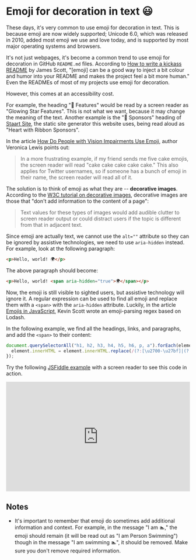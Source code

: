 # Emoji for decoration in text 😃

These days, it's very common to use emoji for decoration in text. This is because emoji are now widely supported; Unicode 6.0, which was released in 2010, added most emoji we use and love today, and is supported by most major operating systems and browsers.

It's not just webpages, it's become a common trend to use emoji for decoration in GitHub `README.md` files. According to [How to write a kickass README](https://dev.to/scottydocs/how-to-write-a-kickass-readme-5af9) by James Scott, "\[emoji] can be a good way to inject a bit colour and humor into your README and makes the project feel a bit more human." Even the READMEs of most of my projects use emoji for decoration.

However, this comes at an accessibility cost.

For example, the heading "🌟 Features" would be read by a screen reader as "Glowing Star Features". This is not what we want, because it may change the meaning of the text. Another example is the "💝 Sponsors" heading of [Staart Site](https://github.com/staart/site), the static site generator this website uses, being read aloud as "Heart with Ribbon Sponsors".

In the article [How Do People with Vision Impairments Use Emoji](https://www.perkinselearning.org/technology/blog/how-do-people-vision-impairments-use-emoji), author Veronica Lewis points out:

> In a more frustrating example, if my friend sends me five cake emojis, the screen reader will read "cake cake cake cake cake." This also applies for Twitter usernames, so if someone has a bunch of emoji in their name, the screen reader will read all of it.

The solution is to think of emoji as what they are -- **decorative images**. According to the [W3C tutorial on decorative images](https://www.w3.org/WAI/tutorials/images/decorative/), decorative images are those that "don't add information to the content of a page":

> Text values for these types of images would add audible clutter to screen reader output or could distract users if the topic is different from that in adjacent text.

Since emoji are actually text, we cannot use the `alt=""` attribute so they can be ignored by assistive technologies, we need to use `aria-hidden` instead. For example, look at the following paragraph:

```html
<p>Hello, world! 🌍</p>
```

The above paragraph should become:

```html
<p>Hello, world! <span aria-hidden="true">🌍</span></p>
```

Now, the emoji is still visible to sighted users, but assistive technology will ignore it. A regular expression can be used to find all emoji and replace them with a `<span>` with the `aria-hidden` attribute. Luckily, in the article [Emojis in JavaScript](https://medium.com/reactnative/emojis-in-javascript-f693d0eb79fb), Kevin Scott wrote an emoji-parsing regex based on Lodash.

In the following example, we find all the headings, links, and paragraphs, and add the `<span>` to their content:

```js
document.querySelectorAll("h1, h2, h3, h4, h5, h6, p, a").forEach(element => {
  element.innerHTML = element.innerHTML.replace(/(?:[\u2700-\u27bf]|(?:\ud83c[\udde6-\uddff]){2}|[\ud800-\udbff][\udc00-\udfff]|[\u0023-\u0039]\ufe0f?\u20e3|\u3299|\u3297|\u303d|\u3030|\u24c2|\ud83c[\udd70-\udd71]|\ud83c[\udd7e-\udd7f]|\ud83c\udd8e|\ud83c[\udd91-\udd9a]|\ud83c[\udde6-\uddff]|[\ud83c[\ude01-\ude02]|\ud83c\ude1a|\ud83c\ude2f|[\ud83c[\ude32-\ude3a]|[\ud83c[\ude50-\ude51]|\u203c|\u2049|[\u25aa-\u25ab]|\u25b6|\u25c0|[\u25fb-\u25fe]|\u00a9|\u00ae|\u2122|\u2139|\ud83c\udc04|[\u2600-\u26FF]|\u2b05|\u2b06|\u2b07|\u2b1b|\u2b1c|\u2b50|\u2b55|\u231a|\u231b|\u2328|\u23cf|[\u23e9-\u23f3]|[\u23f8-\u23fa]|\ud83c\udccf|\u2934|\u2935|[\u2190-\u21ff])/g, `<span aria-hidden="true">$&</span>`);
});
```

Try the following [JSFiddle example](https://jsfiddle.net/anandchowdhary/8sjeoyn2/19/) with a screen reader to see this code in action.

<iframe width="100%" height="300" src="https://jsfiddle.net/anandchowdhary/14tug0qm/1/embedded/result,html,js/dark/" allowfullscreen="allowfullscreen" allowpaymentrequest frameborder="0"></iframe>

## Notes

- It's important to remember that emoji do sometimes add additional information and context. For example, in the message "I am 🏊," the emoji should remain (it will be read out as "I am Person Swimming") though in the message "I am swimming 🏊", it should be removed. Make sure you don't remove required information.
